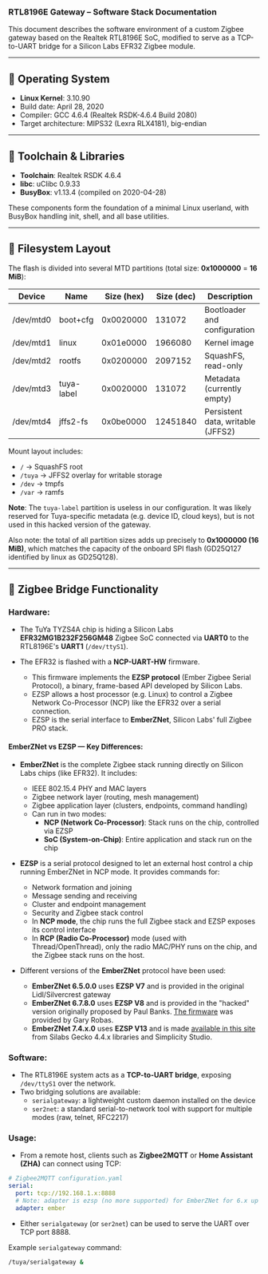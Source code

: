 ### RTL8196E Gateway – Software Stack Documentation

This document describes the software environment of a custom Zigbee gateway
based on the Realtek RTL8196E SoC, modified to serve as a TCP-to-UART
bridge for a Silicon Labs EFR32 Zigbee module.

______________________________________________________________________

## 🧠 Operating System

- **Linux Kernel**: 3.10.90
- Build date: April 28, 2020
- Compiler: GCC 4.6.4 (Realtek RSDK-4.6.4 Build 2080)
- Target architecture: MIPS32 (Lexra RLX4181), big-endian

______________________________________________________________________

## 🧰 Toolchain & Libraries

- **Toolchain**: Realtek RSDK 4.6.4
- **libc**: uClibc 0.9.33
- **BusyBox**: v1.13.4 (compiled on 2020-04-28)

These components form the foundation of a minimal Linux userland, with
BusyBox handling init, shell, and all base utilities.

______________________________________________________________________

## 📂 Filesystem Layout

The flash is divided into several MTD partitions (total size: **0x1000000**
= **16 MiB**):

| Device    | Name       | Size (hex) | Size (dec) | Description                       |
| --------- | ---------- | ---------- | ---------- | --------------------------------- |
| /dev/mtd0 | boot+cfg   | 0x0020000  | 131072     | Bootloader and configuration      |
| /dev/mtd1 | linux      | 0x01e0000  | 1966080    | Kernel image                      |
| /dev/mtd2 | rootfs     | 0x0200000  | 2097152    | SquashFS, read-only               |
| /dev/mtd3 | tuya-label | 0x0020000  | 131072     | Metadata (currently empty)        |
| /dev/mtd4 | jffs2-fs   | 0x0be0000  | 12451840   | Persistent data, writable (JFFS2) |

Mount layout includes:

- `/` → SquashFS root
- `/tuya` → JFFS2 overlay for writable storage
- `/dev` → tmpfs
- `/var` → ramfs

**Note**: The `tuya-label` partition is useless in our configuration. It
was likely reserved for Tuya-specific metadata (e.g. device ID, cloud
keys), but is not used in this hacked version of the gateway.

Also note: the total of all partition sizes adds up precisely to
**0x1000000 (16 MiB)**, which matches the capacity of the onboard SPI flash
(GD25Q127 identified by linux as GD25Q128).

______________________________________________________________________

## 🔌 Zigbee Bridge Functionality

### Hardware:

- The TuYa TYZS4A chip is hiding a Silicon Labs **EFR32MG1B232F256GM48**
  Zigbee SoC connected via **UART0** to the RTL8196E's **UART1**
  (`/dev/ttyS1`).

- The EFR32 is flashed with a **NCP-UART-HW** firmware.

  - This firmware implements the **EZSP protocol** (Ember Zigbee Serial
    Protocol), a binary, frame-based API developed by Silicon Labs.
  - EZSP allows a host processor (e.g. Linux) to control a Zigbee Network
    Co-Processor (NCP) like the EFR32 over a serial connection.
  - EZSP is the serial interface to **EmberZNet**, Silicon Labs' full
    Zigbee PRO stack.

#### EmberZNet vs EZSP — Key Differences:

- **EmberZNet** is the complete Zigbee stack running directly on Silicon
  Labs chips (like EFR32). It includes:

  - IEEE 802.15.4 PHY and MAC layers
  - Zigbee network layer (routing, mesh management)
  - Zigbee application layer (clusters, endpoints, command handling)
  - Can run in two modes:
    - **NCP (Network Co-Processor)**: Stack runs on the chip, controlled
      via EZSP
    - **SoC (System-on-Chip)**: Entire application and stack run on the
      chip

- **EZSP** is a serial protocol designed to let an external host control a
  chip running EmberZNet in NCP mode. It provides commands for:

  - Network formation and joining
  - Message sending and receiving
  - Cluster and endpoint management
  - Security and Zigbee stack control
  - In **NCP mode**, the chip runs the full Zigbee stack and EZSP exposes
    its control interface
  - In **RCP (Radio Co-Processor)** mode (used with Thread/OpenThread),
    only the radio MAC/PHY runs on the chip, and the Zigbee stack runs on
    the host.

- Different versions of the **EmberZNet** protocol have been used:

  - **EmberZNet 6.5.0.0** uses **EZSP V7** and is provided in the original
    Lidl/Silvercrest gateway
  - **EmberZNet 6.7.8.0** uses **EZSP V8** and is provided in the "hacked"
    version originally proposed by Paul Banks.
    [The firmware](https://github.com/grobasoz/zigbee-firmware/raw/master/EFR32%20Series%201/EFR32MG1B-256k/NCP/NCP_UHW_MG1B232_678_PA0-PA1-PB11_PA5-PA4.gbl)
    was provided by Gary Robas.
  - **EmberZNet 7.4.x.0** uses **EZSP V13** and is made
    [available in this site](../gateway_firmware/NCP-UART-HW) from Silabs
    Gecko 4.4.x libraries and Simplicity Studio.

### Software:

- The RTL8196E system acts as a **TCP-to-UART bridge**, exposing
  `/dev/ttyS1` over the network.
- Two bridging solutions are available:
  - `serialgateway`: a lightweight custom daemon installed on the device
  - `ser2net`: a standard serial-to-network tool with support for multiple
    modes (raw, telnet, RFC2217)

### Usage:

- From a remote host, clients such as **Zigbee2MQTT** or **Home Assistant
  (ZHA)** can connect using TCP:

```yaml
# Zigbee2MQTT configuration.yaml
serial:
  port: tcp://192.168.1.x:8888
  # Note: adapter is ezsp (no more supported) for EmberZNet for 6.x up to 7.3 versions. and ember starting with Emberznet 7.4
  adapter: ember
```

- Either `serialgateway` (or `ser2net`) can be used to serve the UART over
  TCP port 8888.

Example `serialgateway` command:

```sh
/tuya/serialgateway &
```
